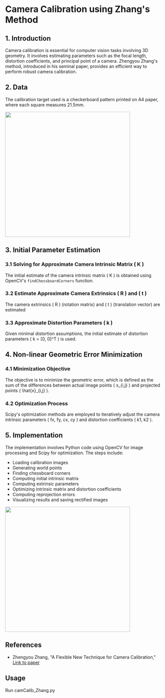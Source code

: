 # Camera Calibration using Zhang's Method

## 1. Introduction
Camera calibration is essential for computer vision tasks involving 3D geometry. It involves estimating parameters such as the focal length, distortion coefficients, and principal point of a camera. Zhengyou Zhang's method, introduced in his seminal paper, provides an efficient way to perform robust camera calibration.

## 2. Data
The calibration target used is a checkerboard pattern printed on A4 paper, where each square measures 21.5mm.

<img src="https://github.com/atreyabhat/RBE-ComputerVision/assets/39030188/bc1b378e-99f3-4deb-ba5e-ec1191488804" width="400">


## 3. Initial Parameter Estimation
### 3.1 Solving for Approximate Camera Intrinsic Matrix \( K \)
The initial estimate of the camera intrinsic matrix \( K \) is obtained using OpenCV's `findChessboardCorners` function.

### 3.2 Estimate Approximate Camera Extrinsics \( R \) and \( t \)
The camera extrinsics \( R \) (rotation matrix) and \( t \) (translation vector) are estimated

### 3.3 Approximate Distortion Parameters \( k \)
Given minimal distortion assumptions, the initial estimate of distortion parameters \( k = [0, 0]^T \) is used.

## 4. Non-linear Geometric Error Minimization

### 4.1 Minimization Objective
The objective is to minimize the geometric error, which is defined as the sum of the differences between actual image points \( x_{i,j} \) and projected points \( \hat{x}_{i,j} \).

### 4.2 Optimization Process
Scipy's optimization methods are employed to iteratively adjust the camera intrinsic parameters \( fx, fy, cx, cy \) and distortion coefficients \( k1, k2 \).

## 5. Implementation
The implementation involves Python code using OpenCV for image processing and Scipy for optimization. The steps include:
- Loading calibration images
- Generating world points
- Finding chessboard corners
- Computing initial intrinsic matrix
- Computing extrinsic parameters
- Optimizing intrinsic matrix and distortion coefficients
- Computing reprojection errors
- Visualizing results and saving rectified images

<img src="https://github.com/atreyabhat/RBE-ComputerVision/assets/39030188/39aa3777-e2bd-4027-a524-9a81c1bfbdce" width="400">


## References
- Zhengyou Zhang, "A Flexible New Technique for Camera Calibration," [Link to paper](https://www.microsoft.com/en-us/research/wp-content/uploads/2016/02/tr98-71.pdf)

## Usage
Run camCalib_Zhang.py

